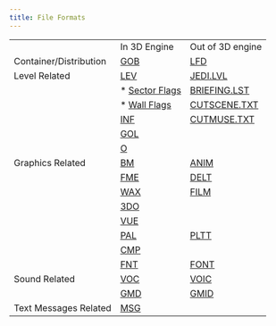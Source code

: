 ```yaml
---
title: File Formats
---
```


||||
|--- |--- |--- |
||In 3D Engine|Out of 3D engine|
|Container/Distribution |[GOB](/database/specs/gob)                     |[LFD](/database/specs/lfd)                 |
|Level Related          |[LEV](/database/specs/lev)                     |[JEDI.LVL](/database/specs/lvl)            |
|                       |* [Sector Flags](/database/specs/lev#flags)    |[BRIEFING.LST](/database/specs/briefing)   |
|                       |* [Wall Flags](/database/specs/wall#flags)     |[CUTSCENE.TXT](/database/specs/cutscene)   |
|                       |[INF](/database/specs/inf)                     |[CUTMUSE.TXT](/database/specs/cutmuse)     |
|                       |[GOL](/database/specs/gol)                     |                                           |
|                       |[O](/database/specs/o)                         |                                           |  
|Graphics Related       |[BM](/database/specs/bm)                       |[ANIM](/database/specs/anim)               |
|                       |[FME](/database/specs/fme)                     |[DELT](/database/specs/delt)               |
|                       |[WAX](/database/specs/wax)                     |[FILM](/database/specs/film)               |
|                       |[3DO](/database/specs/3do)                     |                                           |
|                       |[VUE](/database/specs/vue)                     |                                           |
|                       |[PAL](/database/specs/palette#pal)             |[PLTT](/database/specs/palette#pltt)       |
|                       |[CMP](/database/specs/cmp)                     |                                           |
|                       |[FNT](/database/specs/fnt)                     |[FONT](/database/specs/fnt#font)           |
|Sound Related          |[VOC](/database/specs/sound#voc)               |[VOIC](/database/specs/sound#voic)         |
|                       |[GMD](/database/specs/sound#gmd)               |[GMID](/database/specs/sound#gmid)         |
|Text Messages Related  |[MSG](/database/specs/msg)                     |                                           |
